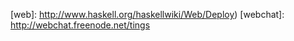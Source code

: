 

[auth]: https://github.com/snapframework/snap/blob/master/src/Snap/Snaplet/Auth.hs
[bma]: https://twitter.com/bitemyapp
[book-github]: https://github.com/ChristopherBiscardi/snap-for-beginners/tree/master
[bytestring]: https://hackage.haskell.org/package/bytestring
[docker]: https://docker.com/
[ghc]: http://www.haskell.org/ghc/download_ghc_7_6_3
[git-barebones]: https://github.com/snapforbeginners/barebones
[git-scaffolding]: https://github.com/snapforbeginners/default
[hackage-templates]: https://hackage.haskell.org/packages/search?terms=templating
[heist]: https://github.com/snapframework/snap/blob/master/src/Snap/Snaplet/Heist.hs
[hub]: https://hub.docker.com
[lh]: https://github.com/bitemyapp/learnhaskell/blob/master/README.md
[monadsnap]: http://hackage.haskell.org/package/snap-core-0.9.6.3/docs/Snap-Core.html#g:1
[postgres]: https://github.com/mightybyte/snaplet-postgresql-simple/
[quickHttpServe]: http://hackage.haskell.org/package/snap-server-0.9.4.5/docs/Snap-Http-Server.html#v:quickHttpServe
[snap]: http://snapframework.com/
[snaphack]: http://hackage.haskell.org/package/snap-0.13.2.2/docs/Snap-Snaplet-Auth.html#t:AuthSet
[vagrant-downloads]: http://www.vagrantup.com/downloads
[vbguest]: https://github.com/dotless-de/vagrant-vbguest
[vbox]: https://www.virtualbox.org/wiki/Downloads
[web]: http://www.haskell.org/haskellwiki/Web/Deploy)
[webchat]: http://webchat.freenode.net/tings
